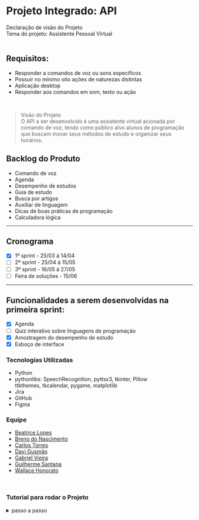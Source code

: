 <h1>Projeto Integrado: API</h1>
Declaração de visão do Projeto<br>
Tema do projeto: Assistente Pessoal Virtual<br>
<br>

## Requisitos:
 - Responder a comandos de voz ou sons específicos<br>
 - Possuir no mínimo oito ações de naturezas distintas<br>
 - Aplicação desktop<br>
 - Responder aos comandos em som, texto ou ação<br>
<br>

>Visão do Projeto<br>
O API a ser desenvolvido é uma assistente virtual acionada por comando de voz, tendo como público alvo alunos de programação que buscam inovar seus métodos de estudo e organizar seus horários.

## Backlog do Produto

 - Comando de voz
 - Agenda
 - Desempenho de estudos
 - Guia de estudo
 - Busca por artigos
 - Auxiliar de linguagem
 - Dicas de boas práticas de programação
 - Calculadora lógica
 <hr>

## Cronograma
- [x] 1º sprint - 25/03 á 14/04 
- [ ] 2º sprint - 25/04 á 15/05
- [ ] 3º sprint - 16/05 á 27/05 
- [ ] Feira de soluções - 15/06 
<hr>

## Funcionalidades a serem desenvolvidas na primeira sprint:
 - [x] Agenda<br>
 - [ ] Quiz interativo sobre linguagens de programação<br>
 - [x] Amostragem do desempenho de estudo<br>
 - [x] Esboço de interface<br>

### Tecnologias Utilizadas
 - Python<br>
 - pythonlibs: SpeechRecognition, pyttsx3, tkinter, Pillow</br>ttkthemes, tkcalendar, pygame, matplotlib</br>
 - Jira<br>
 - GitHub<br>
 - Figma<br>

 ### Equipe
 - [Beatrice Lopes](https://github.com/beatricelopes)<br>
 - [Breno do Nascimento](https://github.com/Breno30)<br>
 - [Carlos Torres](https://github.com/CarlosTorres2305)<br>
 - [Davi Gusmão](https://github.com/Davign10)<br>
 - [Gabriel Vieira](https://github.com/DevBielgrazi)<br>
 - [Guilherme Santana](https://github.com/1SGuilherme)<br>
 - [Wallace Honorato](https://github.com/WallaceHS20)<br>

<br>

### Tutorial para rodar o Projeto
<details>
<summary>passo a passo</summary>

1. Clone o projeto
```
git clone https://github.com/fatec-bd1sem/Projeto-Integrador-Fatec.git
```

2. Baixe o PyAudio para sua versão do python [nesse link](https://www.lfd.uci.edu/~gohlke/pythonlibs/#pyaudio)

>De acordo com suas configurações<br>
![image](https://user-images.githubusercontent.com/59184811/160920480-39c560db-9320-4381-a883-8ada2a3448b2.png)


3. Na pasta onde foi feito o download, instale as bibliotecas com os comandos abaixo
```
pip install PyAudio-0.2.11-cp310-cp310-win_amd64.whl
```

```
pip install SpeechRecognition
```

```
pip install keyboard
```

```
pip install pyttsx3
```

```
pip install tk
```

```
pip install ttkthemes
```

```
pip install tkcalendar
```

```
pip install pygame
```
 
```
pip install matplotlib
```

```
pip install Pillow
```

4. Execute o arquivo principal.py na pasta Projeto-Integrador-Fatec

</details>
